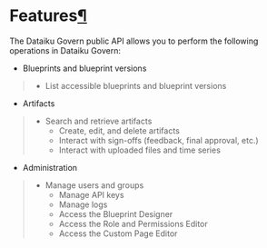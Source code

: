 Features[¶](#features "Permalink to this heading")
==================================================


The Dataiku Govern public API allows you to perform the following operations in Dataiku Govern:


* Blueprints and blueprint versions



> + List accessible blueprints and blueprint versions
* Artifacts



> + Search and retrieve artifacts
> 	+ Create, edit, and delete artifacts
> 	+ Interact with sign\-offs (feedback, final approval, etc.)
> 	+ Interact with uploaded files and time series
* Administration



> + Manage users and groups
> 	+ Manage API keys
> 	+ Manage logs
> 	+ Access the Blueprint Designer
> 	+ Access the Role and Permissions Editor
> 	+ Access the Custom Page Editor